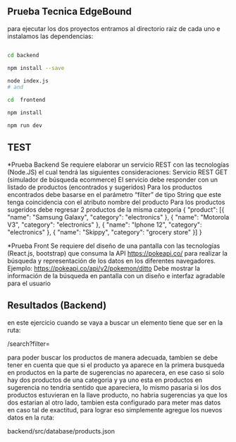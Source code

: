 ## Prueba Tecnica EdgeBound

para ejecutar los dos proyectos entramos al directorio raiz de cada uno e instalamos las dependencias:

```bash

cd backend

npm install --save

node index.js
# and

cd  frontend

npm install 

npm run dev
```

## TEST

*Prueba Backend
Se requiere elaborar un servicio REST con las tecnologías (Node.JS) el cual tendrá las
siguientes consideraciones:
Servicio REST GET (simulador de búsqueda ecommerce)
El servicio debe responder con un listado de productos (encontrados y sugeridos)
Para los productos encontrados debe basarse en el parámetro “filter” de tipo String que
este tenga coincidencia con el atributo nombre del producto
Para los productos sugeridos debe regresar 2 productos de la misma categoría
{
"product": [{
"name": "Samsung Galaxy",
"category": "electronics"
}, {
"name": "Motorola V3",
"category": "electronics"
}, {
"name": "Iphone 12",
"category": "electronics"
}, {
"name": "Skippy",
"category": "grocery store"
}]
}

*Prueba Front
Se requiere del diseño de una pantalla con las tecnologías (React.js, bootstrap) que
consuma la API https://pokeapi.co/ para realizar la búsqueda y representación de los
datos en los diferentes navegadores.
Ejemplo: https://pokeapi.co/api/v2/pokemon/ditto
Debe mostrar la información de la búsqueda en pantalla con un diseño e interfaz
agradable para el usuario


## Resultados (Backend)

en este ejercicio cuando se vaya a buscar un elemento tiene que ser en la ruta:

/search?filter=

para poder buscar los productos de manera adecuada, tambien se debe tener en cuenta que 
que si el producto ya aparece en la primera busqueda en productos en la parte de sugerencias 
no aparecera, en ese caso si solo hay dos productos de una categoria y ya uno esta en productos
en sugerencia no tendria sentido que apareciera, lo mismo pasaria si los dos productos estuvieran en 
la llave producto, no habria sugerencias ya que los dos estarian al otro lado, tambien
esta configurado para meter mas datos en caso tal de exactitud, para lograr eso simplemente agregue
los nuevos datos en la ruta:

backend/src/database/products.json
